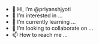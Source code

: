 - 👋 Hi, I’m @priyanshjyoti
- 👀 I’m interested in ...
- 🌱 I’m currently learning ...
- 💞️ I’m looking to collaborate on ...
- 📫 How to reach me ...

<!---
priyanshjyoti/priyanshjyoti is a ✨ special ✨ repository because its `README.md`.
